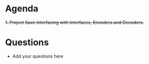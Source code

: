 Agenda
======

~~1. Project Save Interfacing with Interfaces, Encoders and Decoders.~~

Questions
=========

* Add your questions here
